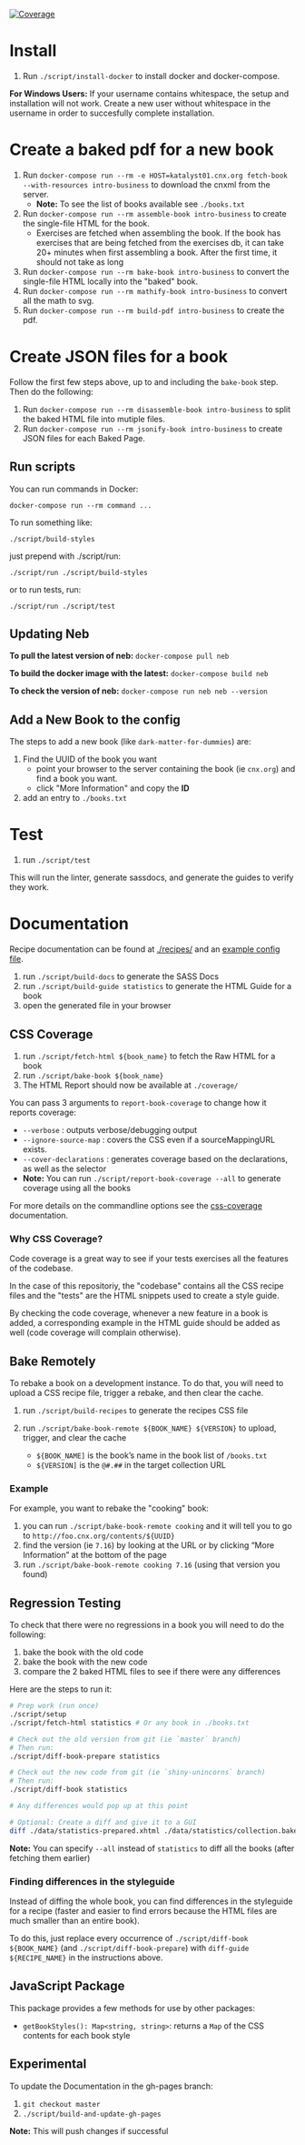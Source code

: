 [![Coverage][codecov-image]][codecov-url]

# Install

1. Run `./script/install-docker` to install docker and docker-compose.

**For Windows Users:** If your username contains whitespace, the setup and installation will not work. Create a new user without whitespace in the username in order to succesfully complete installation.

# Create a baked pdf for a new book

1. Run `docker-compose run --rm -e HOST=katalyst01.cnx.org fetch-book --with-resources intro-business` to download the cnxml from the server.
   - **Note:** To see the list of books available see `./books.txt`
1. Run `docker-compose run --rm assemble-book intro-business` to create the single-file HTML for the book.
   - Exercises are fetched when assembling the book. If the book has exercises that are being fetched from the exercises db, it can take 20+ minutes when first assembling a book. After the first time, it should not take as long
1. Run `docker-compose run --rm bake-book intro-business` to convert the single-file HTML locally into the "baked" book.
1. Run `docker-compose run --rm mathify-book intro-business` to convert all the math to svg.
1. Run `docker-compose run --rm build-pdf intro-business` to create the pdf.

# Create JSON files for a book

Follow the first few steps above, up to and including the `bake-book` step. Then do the following:

1. Run `docker-compose run --rm disassemble-book intro-business` to split the baked HTML file into mutiple files.
1. Run `docker-compose run --rm jsonify-book intro-business` to create JSON files for each Baked Page.


## Run scripts
You can run commands in Docker:

`docker-compose run --rm command ...`

To run something like:

`./script/build-styles`

just prepend with ./script/run:

`./script/run ./script/build-styles`

or to run tests, run:

`./script/run ./script/test`

## Updating Neb
**To pull the latest version of neb:**
`docker-compose pull neb`

**To build the docker image with the latest:**
`docker-compose build neb`

**To check the version of neb:**
`docker-compose run neb neb --version`

## Add a New Book to the config

The steps to add a new book (like `dark-matter-for-dummies`) are:

1. Find the UUID of the book you want
   - point your browser to the server containing the book (ie `cnx.org`) and find a book you want.
   - click "More Information" and copy the **ID**
1. add an entry to `./books.txt`


# Test

1. run `./script/test`

This will run the linter, generate sassdocs, and generate the guides to verify they work.

# Documentation

Recipe documentation can be found at [./recipes/](./recipes/) and an [example config file](./recipes/books/_example/).

1. run `./script/build-docs` to generate the SASS Docs
1. run `./script/build-guide statistics` to generate the HTML Guide for a book
1. open the generated file in your browser

## CSS Coverage

1. run `./script/fetch-html ${book_name}` to fetch the Raw HTML for a book
1. run `./script/bake-book ${book_name}`
1. The HTML Report should now be available at `./coverage/`

You can pass 3 arguments to `report-book-coverage` to change how it reports coverage:

- `--verbose` : outputs verbose/debugging output
- `--ignore-source-map` : covers the CSS even if a sourceMappingURL exists.
- `--cover-declarations` : generates coverage based on the declarations, as well as the selector
- **Note:** You can run `./script/report-book-coverage --all` to generate coverage using all the books

For more details on the commandline options see the [css-coverage](https://www.npmjs.com/package/css-coverage#commandline-options) documentation.


### Why CSS Coverage?

Code coverage is a great way to see if your tests exercises all the features of the codebase.

In the case of this repositoriy, the "codebase" contains all the CSS recipe files and the "tests" are the HTML snippets used to create a style guide.

By checking the code coverage, whenever a new feature in a book is added, a corresponding example in the HTML guide should be added as well (code coverage will complain otherwise).


## Bake Remotely

To rebake a book on a development instance.
To do that, you will need to upload a CSS recipe file, trigger a rebake, and then clear the cache.

1. run `./script/build-recipes` to generate the recipes CSS file
1. run `./script/bake-book-remote ${BOOK_NAME} ${VERSION}` to upload, trigger, and clear the cache

   - `${BOOK_NAME]` is the book’s name in the book list of `/books.txt`
   - `${VERSION]` is the `@#.##` in the target collection URL

### Example

For example, you want to rebake the "cooking" book:

1. you can run `./script/bake-book-remote cooking` and it will tell you to go to `http://foo.cnx.org/contents/${UUID}`
1. find the version (ie `7.16`) by looking at the URL or by clicking “More Information” at the bottom of the page
1. run `./script/bake-book-remote cooking 7.16` (using that version you found)


## Regression Testing

To check that there were no regressions in a book you will need to do the following:

1. bake the book with the old code
1. bake the book with the new code
1. compare the 2 baked HTML files to see if there were any differences

Here are the steps to run it:

```sh
# Prep work (run once)
./script/setup
./script/fetch-html statistics # Or any book in ./books.txt

# Check out the old version from git (ie `master` branch)
# Then run:
./script/diff-book-prepare statistics

# Check out the new code from git (ie `shiny-unincorns` branch)
# Then run:
./script/diff-book statistics

# Any differences would pop up at this point

# Optional: Create a diff and give it to a GUI
diff ./data/statistics-prepared.xhtml ./data/statistics/collection.baked.xhtml > foo.diff
```

**Note:** You can specify `--all` instead of `statistics` to diff all the books (after fetching them earlier)

### Finding differences in the styleguide

Instead of diffing the whole book, you can find differences in the styleguide for a recipe (faster and easier to find errors because the HTML files are much smaller than an entire book).

To do this, just replace every occurrence of `./script/diff-book ${BOOK_NAME}` (and `./script/diff-book-prepare`) with `diff-guide ${RECIPE_NAME}` in the instructions above.


## JavaScript Package

This package provides a few methods for use by other packages:

- `getBookStyles(): Map<string, string>`: returns a `Map` of the CSS contents for each book style

## Experimental

To update the Documentation in the gh-pages branch:

1. `git checkout master`
1. `./script/build-and-update-gh-pages`

**Note:** This will push changes if successful


[codecov-image]: https://img.shields.io/codecov/c/github/connexions/cnx-recipes.svg
[codecov-url]: https://codecov.io/gh/Connexions/cnx-recipes
